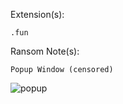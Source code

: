 Extension(s): 
```
.fun
```
Ransom Note(s): 
```
Popup Window (censored)
```
![popup](https://github.com/user-attachments/assets/f4bcfa46-91c3-427c-8fea-8a2e12f6e853)
